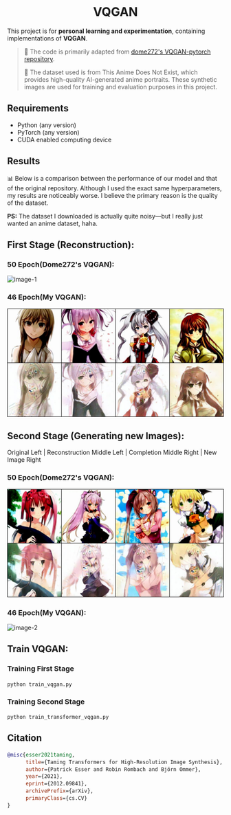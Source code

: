 <h1 align="center">
  <b>VQGAN</b><br>
</h1>




This project is for **personal learning and experimentation**, containing implementations of **VQGAN**.

> 🔗 The code is primarily adapted from [dome272's VQGAN-pytorch repository](https://github.com/dome272/VQGAN-pytorch).
>
> 🎨 The dataset used is from This Anime Does Not Exist, which provides high-quality AI-generated anime portraits. These synthetic images are used for training and evaluation purposes in this project.




## Requirements

- Python (any version)
- PyTorch (any version)
- CUDA enabled computing device

## Results

📊 Below is a comparison between the performance of our model and that of the original repository. Although I used the exact same hyperparameters, my results are noticeably worse. I believe the primary reason is the quality of the dataset.

**PS:** The dataset I downloaded is actually quite noisy—but I really just wanted an anime dataset, haha.

## First Stage (Reconstruction):

### 50 Epoch(Dome272's VQGAN):
![image-1](Figs/1.png)

### 46 Epoch(My VQGAN):
![image-2](Figs/2.png)

## Second Stage (Generating new Images):

Original Left | Reconstruction Middle Left | Completion Middle Right | New Image Right

### 50 Epoch(Dome272's VQGAN):

![image-1](Figs/3.png)

### 46 Epoch(My VQGAN):
![image-2](Figs/4.png)




## Train VQGAN:

### Training First Stage

```python train_vqgan.py```

### Training Second Stage

```python train_transformer_vqgan.py```




## Citation

```bibtex
@misc{esser2021taming,
      title={Taming Transformers for High-Resolution Image Synthesis}, 
      author={Patrick Esser and Robin Rombach and Björn Ommer},
      year={2021},
      eprint={2012.09841},
      archivePrefix={arXiv},
      primaryClass={cs.CV}
}
```


